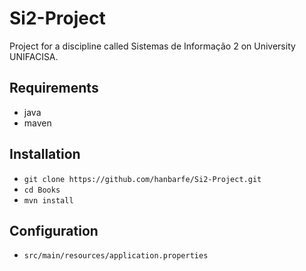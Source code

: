 # Si2-Project
Project for a discipline called Sistemas de Informação 2 on University UNIFACISA.

## Requirements

* java
* maven

## Installation

* `git clone https://github.com/hanbarfe/Si2-Project.git`
* `cd Books`
* `mvn install`

## Configuration

* `src/main/resources/application.properties`
